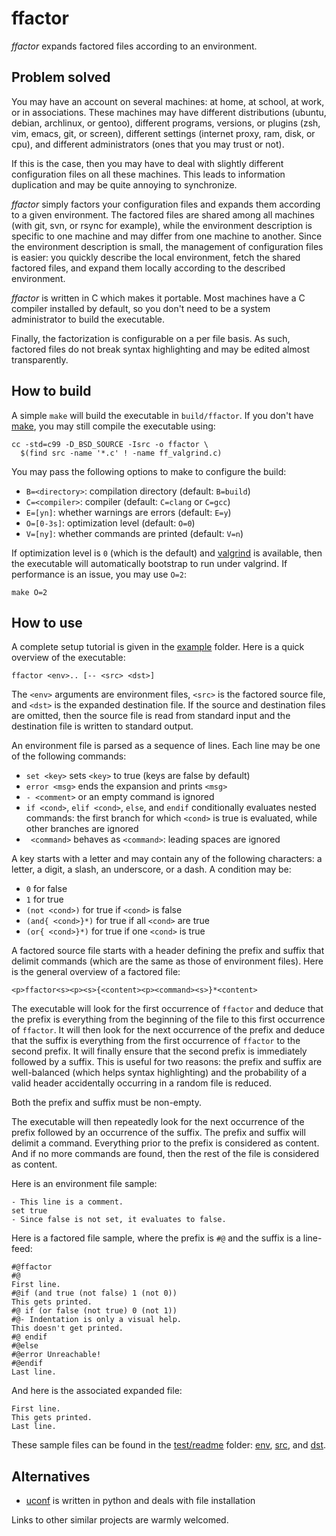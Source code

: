ffactor
=======

*ffactor* expands factored files according to an environment.


Problem solved
--------------

You may have an account on several machines: at home, at school, at
work, or in associations. These machines may have different
distributions (ubuntu, debian, archlinux, or gentoo), different
programs, versions, or plugins (zsh, vim, emacs, git, or screen),
different settings (internet proxy, ram, disk, or cpu), and different
administrators (ones that you may trust or not).

If this is the case, then you may have to deal with slightly different
configuration files on all these machines. This leads to information
duplication and may be quite annoying to synchronize.

*ffactor* simply factors your configuration files and expands them
according to a given environment. The factored files are shared among
all machines (with git, svn, or rsync for example), while the
environment description is specific to one machine and may differ from
one machine to another. Since the environment description is small,
the management of configuration files is easier: you quickly describe
the local environment, fetch the shared factored files, and expand
them locally according to the described environment.

*ffactor* is written in C which makes it portable. Most machines have
a C compiler installed by default, so you don't need to be a system
administrator to build the executable.

Finally, the factorization is configurable on a per file basis. As
such, factored files do not break syntax highlighting and may be
edited almost transparently.


How to build
------------

A simple `make` will build the executable in `build/ffactor`. If you
don't have [make](https://en.wikipedia.org/wiki/Make_%28software%29),
you may still compile the executable using:

    cc -std=c99 -D_BSD_SOURCE -Isrc -o ffactor \
      $(find src -name '*.c' ! -name ff_valgrind.c)

You may pass the following options to make to configure the build:
- `B=<directory>`: compilation directory (default: `B=build`)
- `C=<compiler>`: compiler (default: `C=clang` or `C=gcc`)
- `E=[yn]`: whether warnings are errors (default: `E=y`)
- `O=[0-3s]`: optimization level (default: `O=0`)
- `V=[ny]`: whether commands are printed (default: `V=n`)

If optimization level is `0` (which is the default) and
[valgrind](https://en.wikipedia.org/wiki/Valgrind) is available, then
the executable will automatically bootstrap to run under valgrind. If
performance is an issue, you may use `O=2`:

    make O=2


How to use
----------

A complete setup tutorial is given in the [example](example) folder.
Here is a quick overview of the executable:

    ffactor <env>.. [-- <src> <dst>]

The `<env>` arguments are environment files, `<src>` is the factored
source file, and `<dst>` is the expanded destination file. If the
source and destination files are omitted, then the source file is read
from standard input and the destination file is written to standard
output.

An environment file is parsed as a sequence of lines. Each line may be
one of the following commands:
- `set <key>` sets `<key>` to true (keys are false by default)
- `error <msg>` ends the expansion and prints `<msg>`
- `- <comment>` or an empty command is ignored
- `if <cond>`, `elif <cond>`, `else`, and `endif` conditionally
  evaluates nested commands: the first branch for which `<cond>` is
  true is evaluated, while other branches are ignored
- ` <command>` behaves as `<command>`: leading spaces are ignored

A key starts with a letter and may contain any of the following
characters: a letter, a digit, a slash, an underscore, or a dash. A
condition may be:
- `0` for false
- `1` for true
- `(not <cond>)` for true if `<cond>` is false
- `(and{ <cond>}*)` for true if all `<cond>` are true
- `(or{ <cond>}*)` for true if one `<cond>` is true

A factored source file starts with a header defining the prefix and
suffix that delimit commands (which are the same as those of
environment files). Here is the general overview of a factored file:

    <p>ffactor<s><p><s>{<content><p><command><s>}*<content>

The executable will look for the first occurrence of `ffactor` and
deduce that the prefix is everything from the beginning of the file to
this first occurrence of `ffactor`. It will then look for the next
occurrence of the prefix and deduce that the suffix is everything from
the first occurrence of `ffactor` to the second prefix. It will
finally ensure that the second prefix is immediately followed by a
suffix. This is useful for two reasons: the prefix and suffix are
well-balanced (which helps syntax highlighting) and the probability of
a valid header accidentally occurring in a random file is reduced.

Both the prefix and suffix must be non-empty.

The executable will then repeatedly look for the next occurrence of
the prefix followed by an occurrence of the suffix. The prefix and
suffix will delimit a command. Everything prior to the prefix is
considered as content. And if no more commands are found, then the
rest of the file is considered as content.

Here is an environment file sample:

    - This line is a comment.
    set true
    - Since false is not set, it evaluates to false.

Here is a factored file sample, where the prefix is `#@` and the
suffix is a line-feed:

    #@ffactor
    #@
    First line.
    #@if (and true (not false) 1 (not 0))
    This gets printed.
    #@ if (or false (not true) 0 (not 1))
    #@- Indentation is only a visual help.
    This doesn't get printed.
    #@ endif
    #@else
    #@error Unreachable!
    #@endif
    Last line.

And here is the associated expanded file:

    First line.
    This gets printed.
    Last line.

These sample files can be found in the [test/readme](test/readme)
folder: [env](test/readme/env), [src](test/readme/in), and
[dst](test/readme/out.oracle).


Alternatives
------------

- [uconf](https://github.com/rbarrois/uconf) is written in python and
  deals with file installation

Links to other similar projects are warmly welcomed.
